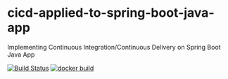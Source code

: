 # cicd-applied-to-spring-boot-java-app
Implementing Continuous Integration/Continuous Delivery on Spring Boot Java App

[![Build Status](https://travis-ci.com/Aquilesal/cicd-applied-to-spring-boot-java-app.svg)](https://travis-ci.com/Aquilesal/cicd-applied-to-spring-boot-java-app)
[![docker build](https://img.shields.io/docker/cloud/build/Aquilesal/cicd-applied-to-spring-boot-java-app)](https://cloud.docker.com/u/Aquilesal/repository/docker/Aquilesal/cicd-applied-to-spring-boot-java-app)
